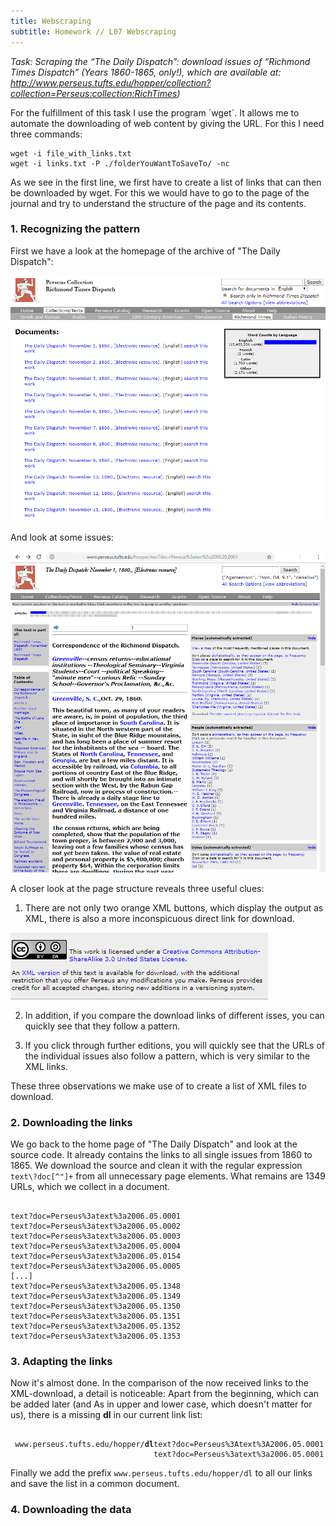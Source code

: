 ```yaml
---
title: Webscraping
subtitle: Homework // L07 Webscraping
---
```

<i>Task: Scraping the “The Daily Dispatch”: download issues of “Richmond Times Dispatch” (Years 1860-1865, only!), which are available at: http://www.perseus.tufts.edu/hopper/collection?collection=Perseus:collection:RichTimes)</i>

For the fulfillment of this task I use the program ´wget´. It allows me to automate the downloading of web content by giving the URL.
For this I need three commands:

<div class="highlighter-rouge"><div class="highlight"><pre class="highlight"><code>wget -i file_with_links.txt
wget -i links.txt -P ./folderYouWantToSaveTo/ -nc 
</code></pre></div></div>

As we see in the first line, we first have to create a list of links that can then be downloaded by wget. For this we would have to go to the page of the journal and try to understand the structure of the page and its contents.

### 1. Recognizing the pattern

First we have a look at the homepage of the archive of "The Daily Dispatch":

<img src="/img/the_daily_dispatch_homepage.png" />

And look at some issues:

<img src="/img/the_daily_dispatch_issue1.png" />

A closer look at the page structure reveals three useful clues:
1. There are not only two orange XML buttons, which display the output as XML, there is also a more inconspicuous direct link for download.

<img src="/img/xml_version_download.png" />

2. In addition, if you compare the download links of different isses, you can quickly see that they follow a pattern.

3. If you click through further editions, you will quickly see that the URLs of the individual issues also follow a pattern, which is very similar to the XML links.

These three observations we make use of to create a list of XML files to download.

### 2. Downloading the links
We go back to the home page of "The Daily Dispatch" and look at the source code. It already contains the links to all single issues from 1860 to 1865. We download the source and clean it with the regular expression `text\?doc[^"]+` from all unnecessary page elements. What remains are 1349 URLs, which we collect in a document.

<div class="highlighter-rouge"><div class="highlight"><pre class="highlight"><code>
text?doc=Perseus%3atext%3a2006.05.0001
text?doc=Perseus%3atext%3a2006.05.0002
text?doc=Perseus%3atext%3a2006.05.0003
text?doc=Perseus%3atext%3a2006.05.0004
text?doc=Perseus%3atext%3a2006.05.0154
text?doc=Perseus%3atext%3a2006.05.0005
[...]
text?doc=Perseus%3atext%3a2006.05.1348
text?doc=Perseus%3atext%3a2006.05.1349
text?doc=Perseus%3atext%3a2006.05.1350
text?doc=Perseus%3atext%3a2006.05.1351
text?doc=Perseus%3atext%3a2006.05.1352
text?doc=Perseus%3atext%3a2006.05.1353
</code></pre></div></div>

### 3. Adapting the links

Now it's almost done. In the comparison of the now received links to the XML-download, a detail is noticeable:
Apart from the beginning, which can be added later (and As in upper and lower case, which doesn't matter for us), there is a missing <b>dl</b> in our current link list:
<div class="highlighter-rouge"><div class="highlight"><pre class="highlight"><code>
 www.perseus.tufts.edu/hopper/<b>dl</b>text?doc=Perseus%3Atext%3A2006.05.0001
                                text?doc=Perseus%3atext%3a2006.05.0001
</code></pre></div></div>

Finally we add the prefix `www.perseus.tufts.edu/hopper/dl` to all our links and save the list in a common document.
### 4. Downloading the data
